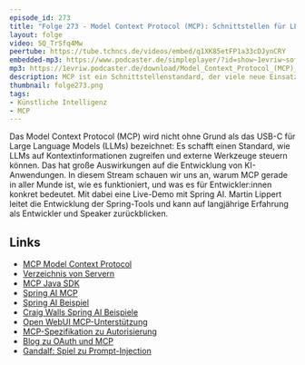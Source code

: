 ```yaml
---
episode_id: 273
title: "Folge 273 - Model Context Protocol (MCP): Schnittstellen für LLMs schaffen mit Martin Lippert"
layout: folge
video: 5Q_TrSfq4Mw
peertube: https://tube.tchncs.de/videos/embed/q1XK85etFP1a33cDJynCRY
embedded-mp3: https://www.podcaster.de/simpleplayer/?id=show~1evriw~software-architektur-im-stream~pod-e150b5d0e24be39c383f5e61278&v=1754055094
mp3: https://1evriw.podcaster.de/download/Model_Context_Protocol_(MCP)_Schnittstellen_fuer_LLMs_schaffen_mit_Martin_Lippert.mp3
description: MCP ist ein Schnittstellenstandard, der viele neue Einsatzmöglichkeiten für LLMs bietet.
thumbnail: folge273.png
tags:
- Künstliche Intelligenz
- MCP
---
```


Das Model Context Protocol (MCP) wird nicht ohne Grund als das USB-C
für Large Language Models (LLMs) bezeichnet: Es schafft einen
Standard, wie LLMs auf Kontextinformationen zugreifen und externe
Werkzeuge steuern können. Das hat große Auswirkungen auf die
Entwicklung von KI-Anwendungen. In diesem Stream schauen wir uns an,
warum MCP gerade in aller Munde ist, wie es funktioniert, und was es
für Entwickler:innen konkret bedeutet. Mit dabei eine Live-Demo mit
Spring AI. Martin Lippert leitet die Entwicklung der Spring-Tools und
kann auf langjährige Erfahrung als Entwickler und Speaker
zurückblicken.

## Links

- [MCP Model Context Protocol](https://modelcontextprotocol.io/)
- [Verzeichnis von
Servern](https://github.com/modelcontextprotocol/servers)
- [MCP Java SDK](https://github.com/modelcontextprotocol/java-sdk)
- [Spring AI
 MCP](https://docs.spring.io/spring-ai/reference/api/mcp/mcp-overview.html)
- [Spring AI
Beispiel](https://github.com/spring-projects/spring-ai-examples/tree/main/model-context-protocol)
- [Craig Walls Spring AI Beispiele](https://github.com/habuma/spring-ai-examples)
- [Open WebUI MCP-Unterstützung](https://docs.openwebui.com/openapi-servers/mcp/)
- [MCP-Spezifikation zu Autorisierung](https://modelcontextprotocol.io/specification/2025-06-18/basic/authorization#authorization-server-discovery)
- [Blog zu OAuth und MCP](https://aaronparecki.com/2025/04/03/15/oauth-for-model-context-protocol)
- [Gandalf: Spiel zu Prompt-Injection](https://gandalf.lakera.ai/)
